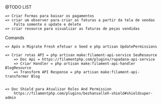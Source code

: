 @TODO LIST
		
    => Criar Formas para baixar os pagamentos
    => criar um observer para criar as faturas a partir da tela de vendas
        Falta somente o update e delete
    => criar resource para visualizar as faturas de peças vendidas


Comands

    => Após o Migrate Fresh efetuar o Seed e php artisan UpdatePermissions

    => Criar rotas API = php artisan make:filament-api-service SeuResource
        => Doc Api = https://filamentphp.com/plugins/rupadana-api-service
        => Criar Handler = php artisan make:filament-api-handler BlogResource
        => Transform API Response = php artisan make:filament-api-transformer Blog


    => Doc Shield para Atualizar Roles And Permission
        https://filamentphp.com/plugins/bezhansalleh-shield#shieldsuper-admin
